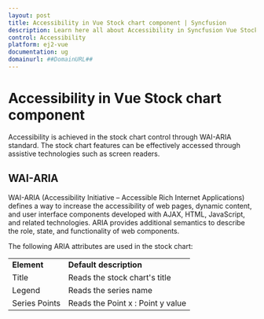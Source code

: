 ```yaml
---
layout: post
title: Accessibility in Vue Stock chart component | Syncfusion
description: Learn here all about Accessibility in Syncfusion Vue Stock chart component of Syncfusion Essential JS 2 and more.
control: Accessibility 
platform: ej2-vue
documentation: ug
domainurl: ##DomainURL##
---
```


# Accessibility in Vue Stock chart component

Accessibility is achieved in the stock chart control through WAI-ARIA standard. The stock chart features can be effectively accessed through assistive technologies such as screen readers.

## WAI-ARIA

WAI-ARIA (Accessibility Initiative – Accessible Rich Internet Applications) defines a way to increase the accessibility of web pages, dynamic content, and user interface components developed with AJAX, HTML, JavaScript, and related technologies. ARIA provides additional semantics to describe the role, state, and functionality of web components.

The following ARIA attributes are used in the stock chart:

<!-- markdownlint-disable MD033 -->
<table>
<tr>
<td><b>Element</b></td>
<td><b>Default description</b></td>
</tr>
<tr>
<td>Title</td>
<td>Reads the stock chart's title</td>
</tr>
<tr>
<td>Legend</td>
<td>Reads the series name</td>
</tr>
<tr>
<td>Series Points</td>
<td>Reads the Point x :  Point y value</td>
</tr>
</table>